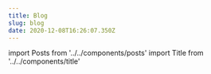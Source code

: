 ```yaml
---
title: Blog
slug: blog
date: 2020-12-08T16:26:07.350Z
---
```

import Posts from '../../components/posts'
import Title from '../../components/title'

<Title headingLevel="p">An exploration of design and dev ideas. Covering topics like React, Gatsby, Javascript, scalability in software, and systems design.</Title>

<Posts />